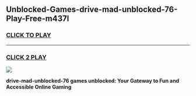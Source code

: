 
## Unblocked-Games-drive-mad-unblocked-76-Play-Free-m437l
<h3>
<a href="https://premium76.site?title=drive-mad-unblocked-76&ref=18A1">CLICK TO PLAY</a></h3>
<hr>

<h3>
<a href="https://premium76.site?title=drive-mad-unblocked-76&ref=18A1">CLICK 2 PLAY</a>
  
</h3>

<a href="https://premium76.site?title=drive-mad-unblocked-76&ref=18A1"><img src="https://clearcache.store/games.png"></a>


**drive-mad-unblocked-76 games unblocked: Your Gateway to Fun and Accessible Online Gaming**
